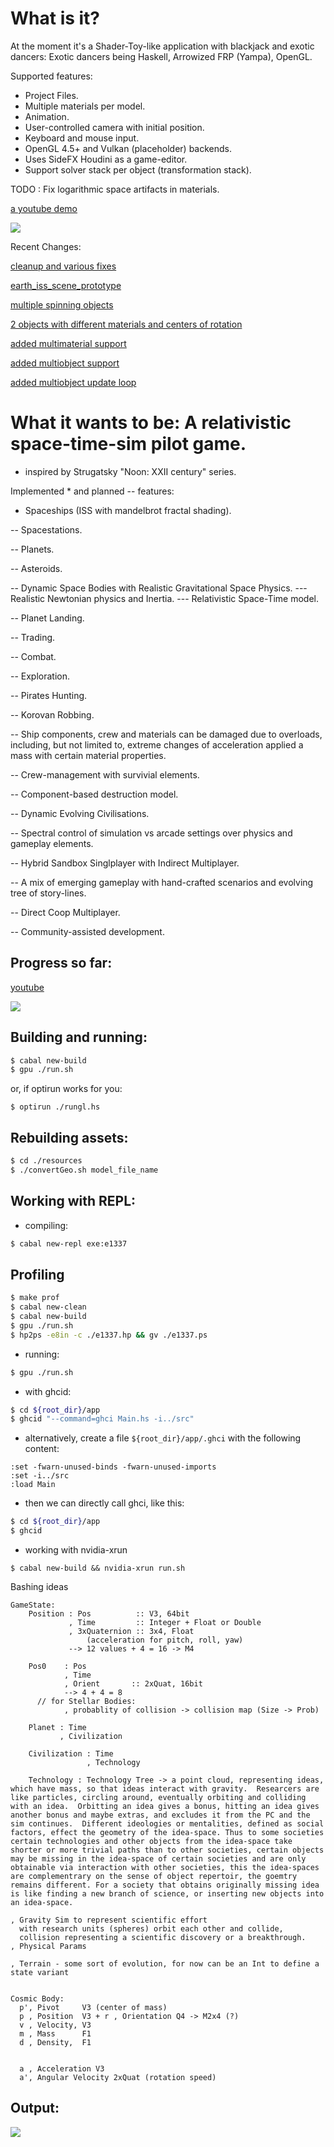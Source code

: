 # What is it?

At the moment it's a Shader-Toy-like application with blackjack and exotic dancers:
Exotic dancers being Haskell, Arrowized FRP (Yampa), OpenGL.

Supported features:
* Project Files.
* Multiple materials per model.
* Animation.
* User-controlled camera with initial position.
* Keyboard and mouse input.
* OpenGL 4.5+ and Vulkan (placeholder) backends.
* Uses SideFX Houdini as a game-editor.
* Support solver stack per object (transformation stack).

TODO : Fix logarithmic space artifacts in materials.

[a youtube demo](https://youtu.be/A5U13pmyawI)

![](https://github.com/madjestic/e1337/blob/master/output.png)

Recent Changes:

[cleanup and various fixes](https://youtu.be/A5U13pmyawI)

[earth_iss_scene_prototype](https://youtu.be/W4Ry082HYCA)

[multiple spinning objects](https://www.youtube.com/watch?v=Oqiyv4zhxWE)

[2 objects with different materials and centers of rotation](https://youtu.be/rnkZqXXqWYA)

[added multimaterial support](https://youtu.be/EYwBZOm5GNE)

[added multiobject support](https://youtu.be/CSedgiMpKzg)

[added multiobject update loop](https://youtu.be/S2WPuo63r5g)

# What it wants to be: A relativistic space-time-sim pilot game.
* inspired by Strugatsky "Noon: XXII century" series.

Implemented * and planned -- features:

* Spaceships (ISS with mandelbrot fractal shading).

-- Spacestations.

-- Planets.

-- Asteroids.

-- Dynamic Space Bodies with Realistic Gravitational Space Physics.
--- Realistic Newtonian physics and Inertia.
--- Relativistic Space-Time model.

-- Planet Landing.

-- Trading.

-- Combat.

-- Exploration.

-- Pirates Hunting.

-- Korovan Robbing.

-- Ship components, crew and materials can be damaged due to overloads, including, but not limited to, extreme changes of acceleration applied a mass with certain material properties.

-- Crew-management with survivial elements.

-- Component-based destruction model.

-- Dynamic Evolving Civilisations.

-- Spectral control of simulation vs arcade settings over physics and gameplay elements.

-- Hybrid Sandbox Singlplayer with Indirect Multiplayer.

-- A mix of emerging gameplay with hand-crafted scenarios and evolving tree of story-lines.

-- Direct Coop Multiplayer.

-- Community-assisted development.

## Progress so far:
[youtube](https://youtu.be/W4Ry082HYCA)

![](https://github.com/madjestic/e1337/blob/master/output.png)

## Building and running:
```bash
$ cabal new-build
$ gpu ./run.sh
```
or, if optirun works for you:
```
$ optirun ./rungl.hs
```

## Rebuilding assets:
```bash
$ cd ./resources
$ ./convertGeo.sh model_file_name
```

## Working with REPL:
- compiling:
```bash
$ cabal new-repl exe:e1337
```

## Profiling
```bash
$ make prof
$ cabal new-clean
$ cabal new-build
$ gpu ./run.sh
$ hp2ps -e8in -c ./e1337.hp && gv ./e1337.ps
```

- running:
```bash
$ gpu ./run.sh
```
- with ghcid:
```bash
$ cd ${root_dir}/app
$ ghcid "--command=ghci Main.hs -i../src"
```
- alternatively, create a file `${root_dir}/app/.ghci` with the following content:
```
:set -fwarn-unused-binds -fwarn-unused-imports
:set -i../src
:load Main
```
- then we can directly call ghci, like this:
```bash
$ cd ${root_dir}/app
$ ghcid
```

- working with nvidia-xrun
```
$ cabal new-build && nvidia-xrun run.sh
```


Bashing ideas
```
GameState:
    Position : Pos          :: V3, 64bit
             , Time         :: Integer + Float or Double
             , 3xQuaternion :: 3x4, Float
                 (acceleration for pitch, roll, yaw)
             --> 12 values + 4 = 16 -> M4

    Pos0    : Pos
            , Time
            , Orient       :: 2xQuat, 16bit
            --> 4 + 4 = 8
      // for Stellar Bodies:
            , probablity of collision -> collision map (Size -> Prob)

    Planet : Time
           , Civilization

    Civilization : Time
                 , Technology

    Technology : Technology Tree -> a point cloud, representing ideas, which have mass, so that ideas interact with gravity.  Researcers are like particles, circling around, eventually orbiting and colliding with an idea.  Orbitting an idea gives a bonus, hitting an idea gives another bonus and maybe extras, and excludes it from the PC and the sim continues.  Different ideologies or mentalities, defined as social factors, effect the geometry of the idea-space. Thus to some societies certain technologies and other objects from the idea-space take shorter or more trivial paths than to other societies, certain objects may be missing in the idea-space of certain societies and are only obtainable via interaction with other societies, this the idea-spaces are complementrary on the sense of object repertoir, the goemtry remains different. For a society that obtains originally missing idea is like finding a new branch of science, or inserting new objects into an idea-space.

, Gravity Sim to represent scientific effort
  with research units (spheres) orbit each other and collide,
  collision representing a scientific discovery or a breakthrough.
, Physical Params

, Terrain - some sort of evolution, for now can be an Int to define a state variant


Cosmic Body:
  p', Pivot     V3 (center of mass)
  p , Position  V3 + r , Orientation Q4 -> M2x4 (?)
  v , Velocity, V3
  m , Mass      F1
  d , Density,  F1


  a , Acceleration V3
  a', Angular Velocity 2xQuat (rotation speed)
```

## Output:
![](https://github.com/madjestic/e1337/blob/master/output.png)
